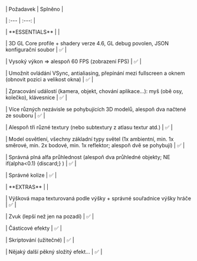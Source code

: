 | Požadavek | Splněno |

| :--- | :---: |

| \*\*ESSENTIALS\*\* | |

| 3D GL Core profile + shadery verze 4.6, GL debug povolen, JSON konfigurační soubor | ✅ |

| Vysoký výkon => alespoň 60 FPS (zobrazení FPS) | ✅ |

| Umožnit ovládání VSync, antialiasing, přepínání mezi fullscreen a oknem (obnovit pozici a velikost okna) | ✅ |

| Zpracování událostí (kamera, objekt, chování aplikace...): myš (obě osy, kolečko), klávesnice | ✅ |

| Více různých nezávisle se pohybujících 3D modelů, alespoň dva načtené ze souboru | ✅ |

| Alespoň tři různé textury (nebo subtextury z atlasu textur atd.) | ✅ |

| Model osvětlení, všechny základní typy světel (1x ambientní, min. 1x směrové, min. 2x bodové, min. 1x reflektor; alespoň dvě se pohybují) | ✅ |

| Správná plná alfa průhlednost (alespoň dva průhledné objekty; NE if(alpha<0.1) {discard;} ) | ✅ |

| Správné kolize | ✅ |

| \*\*EXTRAS\*\* | |

| Výšková mapa texturovaná podle výšky + správné souřadnice výšky hráče | ✅ |

| Zvuk (lepší než jen na pozadí) | ✅ |

| Částicové efekty | ✅ |

| Skriptování (užitečné) | ✅ |

| Nějaký další pěkný složitý efekt... | ✅ |

